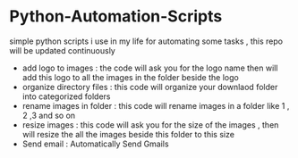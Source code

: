 # Python-Automation-Scripts

simple python scripts i use in my life for automating some tasks , this repo will be updated continuously 

- add logo to images : the code will ask you for the logo name then will add this logo to all the images in the folder beside the logo
- organize directory files : this code will organize your downlaod folder into categorized folders 
- rename images in folder : this code will rename images in a folder like 1 , 2 ,3 and so on 
- resize images : this code will ask you for the size of the images , then will resize the all the images beside this folder to this size 
- Send email : Automatically Send Gmails
